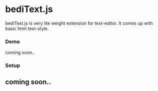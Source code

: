 bediText.js
===========
bediText.js is very lite weight extension for text-editor.
It comes up with basic html text-style.

### Demo

coming soon..

### Setup

coming soon..
-----
